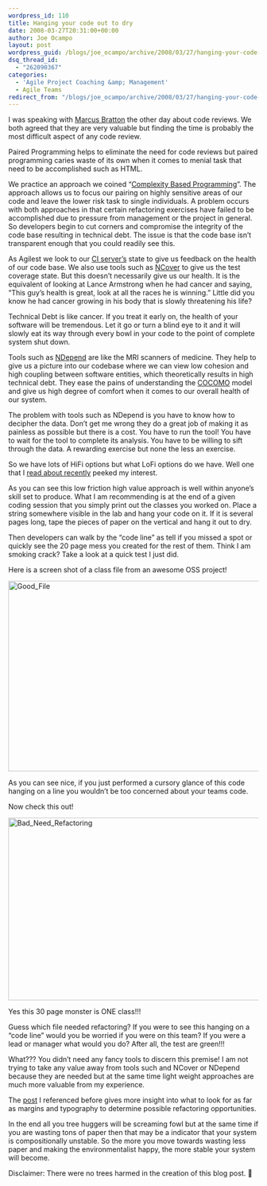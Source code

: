 ```yaml
---
wordpress_id: 110
title: Hanging your code out to dry
date: 2008-03-27T20:31:00+00:00
author: Joe Ocampo
layout: post
wordpress_guid: /blogs/joe_ocampo/archive/2008/03/27/hanging-your-code-out-to-dry.aspx
dsq_thread_id:
  - "262090367"
categories:
  - 'Agile Project Coaching &amp; Management'
  - Agile Teams
redirect_from: "/blogs/joe_ocampo/archive/2008/03/27/hanging-your-code-out-to-dry.aspx/"
---
```

I was speaking with <a href="https://lostechies.com/blogs/marcus_bratton/" target="_blank">Marcus Bratton</a> the other day about code reviews. We both agreed that they are very valuable but finding the time is probably the most difficult aspect of any code review. 

Paired Programming helps to eliminate the need for code reviews but paired programming caries waste of its own when it comes to menial task that need to be accomplished such as HTML. 

We practice an approach we coined “[Complexity Based Programming](https://lostechies.com/blogs/joe_ocampo/archive/2007/09/12/complexity-based-programming.aspx)”. The approach allows us to focus our pairing on highly sensitive areas of our code and leave the lower risk task to single individuals. A problem occurs with both approaches in that certain refactoring exercises have failed to be accomplished due to pressure from management or the project in general. So developers begin to cut corners and compromise the integrity of the code base resulting in technical debt. The issue is that the code base isn’t transparent enough that you could readily see this. 

As Agilest we look to our <a href="http://martinfowler.com/articles/continuousIntegration.html" target="_blank">CI server’s</a> state to give us feedback on the health of our code base. We also use tools such as <a href="http://www.ncover.com/" target="_blank">NCover</a> to give us the test coverage state. But this doesn’t necessarily give us our health. It is the equivalent of looking at Lance Armstrong when he had cancer and saying, “This guy’s health is great, look at all the races he is winning.” Little did you know he had cancer growing in his body that is slowly threatening his life? 

Technical Debt is like cancer. If you treat it early on, the health of your software will be tremendous. Let it go or turn a blind eye to it and it will slowly eat its way through every bowl in your code to the point of complete system shut down. 

Tools such as <a href="http://www.ndepend.com/" target="_blank">NDepend</a> are like the MRI scanners of medicine. They help to give us a picture into our codebase where we can view low cohesion and high coupling between software entities, which theoretically results in high technical debt. They ease the pains of understanding the [COCOMO](http://en.wikipedia.org/wiki/COCOMO) model and give us high degree of comfort when it comes to our overall health of our system. 

The problem with tools such as NDepend is you have to know how to decipher the data. Don’t get me wrong they do a great job of making it as painless as possible but there is a cost. You have to run the tool! You have to wait for the tool to complete its analysis. You have to be willing to sift through the data. A rewarding exercise but none the less an exercise. 

So we have lots of HiFi options but what LoFi options do we have. Well one that I <a href="http://basildoncoder.com/blog/2008/03/21/the-pg-wodehouse-method-of-refactoring/" target="_blank">read about recently</a> peeked my interest. 

As you can see this low friction high value approach is well within anyone’s skill set to produce. What I am recommending is at the end of a given coding session that you simply print out the classes you worked on. Place a string somewhere visible in the lab and hang your code on it. If it is several pages long, tape the pieces of paper on the vertical and hang it out to dry. 

Then developers can walk by the “code line” as tell if you missed a spot or quickly see the 20 page mess you created for the rest of them. Think I am smoking crack? Take a look at a quick test I just did. 

Here is a screen shot of a class file from an awesome OSS project! 

[<img src="https://lostechies.com/content/joeocampo/uploads/2011/03Hangingyourcodeouttodry_E640/Good_File_thumb.jpg" style="border: 0px none" alt="Good_File" border="0" height="383" width="644" />](https://lostechies.com/content/joeocampo/uploads/2011/03Hangingyourcodeouttodry_E640/Good_File_2.jpg) 

As you can see nice, if you just performed a cursory glance of this code hanging on a line you wouldn’t be too concerned about your teams code. 

Now check this out! 

[<img src="https://lostechies.com/content/joeocampo/uploads/2011/03Hangingyourcodeouttodry_E640/Bad_Need_Refactoring_thumb.jpg" style="border: 0px none" alt="Bad_Need_Refactoring" border="0" height="367" width="644" />](https://lostechies.com/content/joeocampo/uploads/2011/03Hangingyourcodeouttodry_E640/Bad_Need_Refactoring_2.jpg) 

Yes this 30 page monster is ONE class!!! 

Guess which file needed refactoring? If you were to see this hanging on a “code line” would you be worried if you were on this team? If you were a lead or manager what would you do? After all, the test are green!!! 

What??? You didn’t need any fancy tools to discern this premise! I am not trying to take any value away from tools such and NCover or NDepend because they are needed but at the same time light weight approaches are much more valuable from my experience. 

The <a href="http://basildoncoder.com/blog/2008/03/21/the-pg-wodehouse-method-of-refactoring/" target="_blank">post</a> I referenced before gives more insight into what to look for as far as margins and typography to determine possible refactoring opportunities. 

In the end all you tree huggers will be screaming fowl but at the same time if you are wasting tons of paper then that may be a indicator that your system is compositionally unstable. So the more you move towards wasting less paper and making the environmentalist happy, the more stable your system will become. 

Disclaimer: There were no trees harmed in the creation of this blog post. 🙂